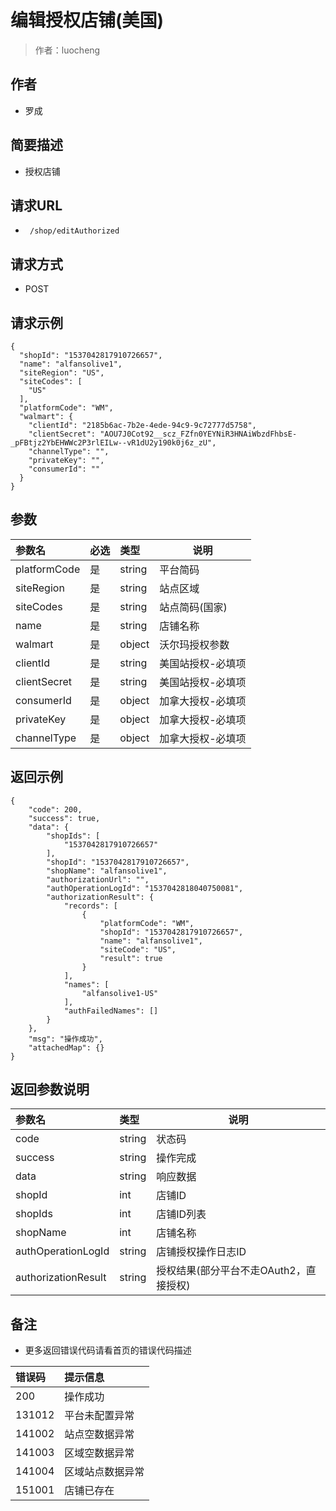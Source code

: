 # 编辑授权店铺(美国)

> 作者：luocheng

## 作者

- 罗成
    
## 简要描述

- 授权店铺

## 请求URL
- ` /shop/editAuthorized`
  
## 请求方式
- POST 

## 请求示例
```
{
  "shopId": "1537042817910726657",
  "name": "alfansolive1",
  "siteRegion": "US",
  "siteCodes": [
    "US"
  ],
  "platformCode": "WM",
  "walmart": {
    "clientId": "2185b6ac-7b2e-4ede-94c9-9c72777d5758",
    "clientSecret": "AOU7J0Cot92__scz_FZfn0YEYNiR3HNAiWbzdFhbsE-_pFBtjz2YbEHWWc2P3rlEILw--vR1dU2y190k0j6z_zU",
    "channelType": "",
    "privateKey": "",
    "consumerId": ""
  }
}
```


## 参数

|参数名|必选|类型|说明|
|:----    |:---|:----- |-----   |
|platformCode |是  |string | 平台简码   |
|siteRegion |是  |string | 站点区域   |
|siteCodes |是  |string | 站点简码(国家)   |
|name |是  |string | 店铺名称   |
|walmart |是  |object | 沃尔玛授权参数|
|clientId |是  |string |美国站授权-必填项|
|clientSecret |是  |string |美国站授权-必填项|
|consumerId |是  |object | 加拿大授权-必填项|
|privateKey |是  |object | 加拿大授权-必填项|
|channelType |是  |object | 加拿大授权-必填项|



## 返回示例 

```
{
    "code": 200,
    "success": true,
    "data": {
        "shopIds": [
            "1537042817910726657"
        ],
        "shopId": "1537042817910726657",
        "shopName": "alfansolive1",
        "authorizationUrl": "",
        "authOperationLogId": "1537042818040750081",
        "authorizationResult": {
            "records": [
                {
                    "platformCode": "WM",
                    "shopId": "1537042817910726657",
                    "name": "alfansolive1",
                    "siteCode": "US",
                    "result": true
                }
            ],
            "names": [
                "alfansolive1-US"
            ],
            "authFailedNames": []
        }
    },
    "msg": "操作成功",
    "attachedMap": {}
}
```


## 返回参数说明

|参数名|类型|说明|
|:-----  |:-----|-----                           |
|code | string   | 状态码 |
|success | string   | 操作完成 |
|data | string   | 响应数据 |
|shopId |  int  | 店铺ID |
|shopIds |  int  | 店铺ID列表 |
|shopName |  int  | 店铺名称 |
|authOperationLogId |  string  | 店铺授权操作日志ID |
|authorizationResult |  string  | 授权结果(部分平台不走OAuth2，直接授权) |


## 备注 

- 更多返回错误代码请看首页的错误代码描述

|错误码|提示信息|
|:----    |:---|
|200 |操作成功 |
|131012 |平台未配置异常 |
|141002 |站点空数据异常 |
|141003 |区域空数据异常 |
|141004 |区域站点数据异常 |
|151001 |店铺已存在 |